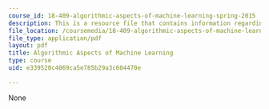 ```yaml
---
course_id: 18-409-algorithmic-aspects-of-machine-learning-spring-2015
description: This is a resource file that contains information regarding chapter 6.
file_location: /coursemedia/18-409-algorithmic-aspects-of-machine-learning-spring-2015/e339520c4069ca5e785b29a3c604470e_MIT18_409S15_chapp6.pdf
file_type: application/pdf
layout: pdf
title: Algorithmic Aspects of Machine Learning
type: course
uid: e339520c4069ca5e785b29a3c604470e

---
```

None
